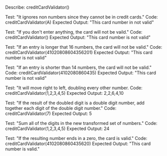 Describe: creditCardValidator()

Test: "It ignores non numbers since they cannot be in credit cards."
Code: creditCardValidator(A)
Expected Output: "This card number in not valid" 

Test: "If you don't enter anything, the card will not be vaild."
Code: creditCardValidator()
Expected Output: "This card number is not valid"

Test: "If an entry is longer that 16 numbers, the card will not be valid."
Code: creditCardValidator(41020808604356201)
Expected Output: "This card number is not valid"

Test: "If an entry is shorter than 14 numbers, the card will not be valid."
Code: creditCardValidator(4102080860435)
Expected Output: "This card number is not valid"

Test: "It will move right to left, doubling every other number.
Code: creditCardValidator(1,2,3,4,5)
Expected Output: 2,2,6,4,10

Test: "If the result of the doubled digit is a double digit number, add together each digit of the double digit number."
Code: creditCardValidator(7)
Expected Output: 5

Test: "Sum all of the digits in the new transformed set of numbers."
Code: creditCardValidator(1,2,3,4,5)
Expected Output: 24

Test: "If the resulting number ends in a zero, the card is valid."
Code: creditCardValidator(4102080860435620)
Expected Output: "This card number is valid."





